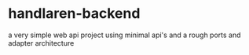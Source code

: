 # handlaren-backend

a very simple web api project using minimal api's and a rough ports and adapter architecture
